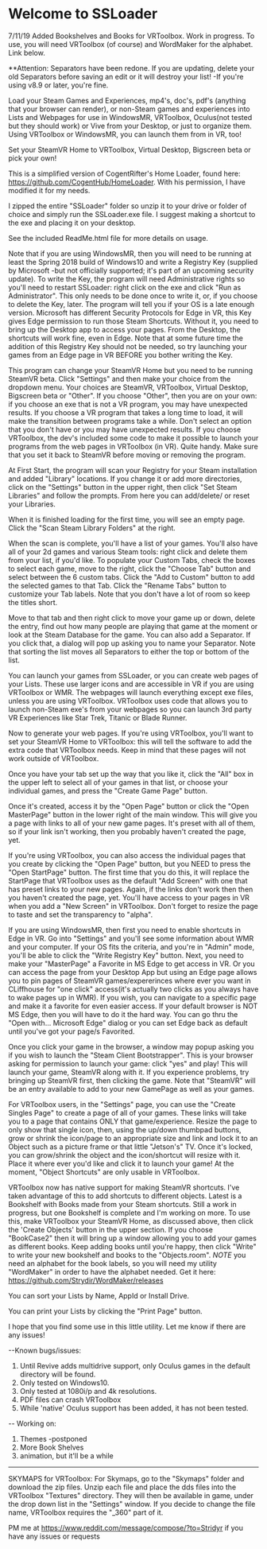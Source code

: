 # Welcome to SSLoader  

7/11/19 Added Bookshelves and Books for VRToolbox.  Work in progress.  To use, you will need VRToolbox (of course) and WordMaker for the alphabet. Link below.

**Attention: Separators have been redone.  If you are updating, delete your old Separators before saving an edit or it will destroy your list!  -If you're using v8.9 or later, you're fine.

Load your Steam Games and Experiences, mp4's, doc's, pdf's (anything that your browser can render), or non-Steam games and experiences into Lists and Webpages for use in WindowsMR, VRToolbox, Oculus(not tested but they should work) or Vive from your Desktop,  or just to organize them.  Using VRToolbox or WindowsMR, you can launch them from in VR, too!

Set your SteamVR Home to VRToolbox, Virtual Desktop, Bigscreen beta or pick your own!





This is a simplified version of CogentRifter's Home Loader, found here:  https://github.com/CogentHub/HomeLoader.   With his permission, I have modified it for my needs.

I zipped the entire "SSLoader" folder so unzip it to your drive or folder of choice and simply run the SSLoader.exe file.  I suggest making a shortcut to the exe and placing it on your desktop.

See the included ReadMe.html file for more details on usage.

Note that if you are using WindowsMR, then you will need to be running at least the Spring 2018 build of Windows10 and write a Registry Key (supplied by Microsoft -but not officially supported; it's part of an upcoming security update).  To write the Key, the program will need Administrative rights so you'll need to restart SSLoader: right click on the exe and click "Run as Administrator".  This only needs to be done once to write it, or, if you choose to delete the Key, later.  The program will tell you if your OS is a late enough version.  Microsoft has different Security Protocols for Edge in VR, this Key gives Edge permission to run those Steam Shortcuts.  Without it, you need to bring up the Desktop app to access your pages.  From the Desktop, the shortcuts will work fine, even in Edge.  Note that at some future time the addition of this Registry Key should not be needed, so try launching your games from an Edge page in VR BEFORE you bother writing the Key.

This program can change your SteamVR Home but you need to be running SteamVR beta.  Click "Settings" and then make your choice from the dropdown menu.  Your choices are SteamVR, VRToolbox, Virtual Desktop, Bigscreen beta or "Other".  If you choose "Other", then you are on your own: if  you choose an exe that is not a VR program, you may have unexpected results.  If you choose a VR program that takes a long time to load, it will make the transition between programs take a while. Don't select an option that you don't have or you may have unexpected results.  If you choose VRToolbox, the dev's included some code to make it possible to launch your programs from the web pages in VRToolbox (in VR). Quite handy.  Make sure that you set it back to SteamVR before moving or removing the program.

At First Start, the program will scan your Registry for your Steam installation and added "Library" locations.  If you change it or add more directories, click on the "Settings" button in the upper right, then click "Set Steam Libraries" and follow the prompts.  From here you can add/delete/ or reset your Libraries.

When it is finished loading for the first time, you will see an empty page.  Click the "Scan Steam Library Folders" at the right.

When the scan is complete, you'll have a list of your games.  You'll also have all of your 2d games and various Steam tools: right click and delete them from your list, if you'd like.  To populate your Custom Tabs, check the boxes to select each game,  move to the right, click the "Choose Tab" button and select between the 6 custom tabs.  Click the "Add to Custom" button to add the selected games to that Tab.  Click the "Rename Tabs" button to customize your Tab labels. Note that you don't have a lot of room so keep the titles short.

Move to that tab and then right click to move your game up or down, delete the entry, find out how many people are playing that game at the moment or look at the Steam Database for the game.  You can also add a Separator.  If you click that, a dialog will pop up asking you to name your Separator.  Note that sorting the list moves all Separators to either the top or bottom of the list.

You can launch your games from SSLoader, or you can create web pages of your Lists. These use larger icons and are accessible in VR if you are using VRToolbox or WMR.  The webpages will launch everything except exe files, unless you are using VRToolbox.  VRToolbox uses code that allows you to launch non-Steam exe's from your webpages so you can launch 3rd party VR Experiences like Star Trek, Titanic or Blade Runner.  

Now to generate your web pages.  If you're using VRToolbox, you'll want to set your SteamVR Home to VRToolbox:  this will tell the software to add the extra code that VRToolbox needs.  Keep in mind that these pages will not work outside of VRToolbox.

Once you have your tab set up the way that you like it, click the "All" box in the upper left to select all of your games in that list, or choose your individual games, and press the "Create Game Page" button.

Once it's created, access it by the "Open Page" button or click the "Open MasterPage" button in the lower right of the main window.  This will give you a page with links to all of your new game pages. It's preset with all of them, so if your link isn't working, then you probably haven't created the page, yet.

If you're using VRToolbox, you can also access the individual pages that you create by clicking the "Open Page" button, but you NEED to press the "Open StartPage" button.  The first time that you do this, it will replace the StartPage that VRToolbox uses as the default "Add Screen" with one that has preset links to your new pages.  Again, if the links don't work then then you haven't created the page, yet.  You'll have access to your pages in VR when you add a "New Screen" in VRToolbox.  Don't forget to resize the page to taste and set the transparency to "alpha".


If you are using WindowsMR, then first you need to enable shortcuts in Edge in VR.  Go into "Settings" and you'll see some information about WMR and your computer.  If your OS fits the criteria, and you're in "Admin" mode, you'll be able to click the "Write Registry Key" button.  Next, you need to make your "MasterPage" a Favorite in MS Edge to get access in VR.  Or you can access the page from your Desktop App but using an Edge page allows you to pin pages of SteamVR games/expererinces where ever you want in CLiffhouse for "one click" access(it's actually two clicks as you always have to wake pages up in WMR).  If you wish, you can navigate to a specific page and make it a favorite for even easier access.  If your default browser is NOT MS Edge, then you will have to do it the hard way.  You can go thru the "Open with... Microsoft Edge" dialog or you can set Edge back as default until you've got your page/s Favorited.


Once you click your game in the browser, a window may popup asking you if  you wish to launch the "Steam Client Bootstrapper".  This is your browser asking for permission to launch your game: click "yes" and play!  This will launch your game, SteamVR along with it.  If you experience problems, try bringing up SteamVR first, then clicking the game.  Note that "SteamVR" will be an entry available to add to your new GamePage as well as your games.

For VRToolbox users, in the "Settings" page, you can use the "Create Singles Page" to create a page of all of your games.  These links will take you to a page that contains ONLY that game/experience.  Resize the page to only show that single icon, then, using the up/down thumbpad buttons, grow or shrink the icon/page to an appropriate size and link and lock it to an Object such as a picture frame or that little "Jetson's" TV.  Once it's locked, you can grow/shrink the object and the icon/shortcut will resize with it.  Place it where ever you'd like and click it to launch your game!  At the moment, "Object Shortcuts" are only usable in VRToolbox.  

VRToolbox now has native support for making SteamVR shortcuts.  I've taken advantage of this to add shortcuts to different objects.  Latest is a Bookshelf with Books made from your Steam shortcuts.  Still a work in progress, but one Bookshelf is complete and I'm working on more.
To use this, make VRToolbox your SteamVR Home, as discussed above, then click the 'Create Objects' button in the upper section. If you choose "BookCase2" then it will bring up a window allowing you to add your games as different books.  Keep adding books until you're happy, then click "Write" to write your new bookshelf and books to the "Objects.room".
*NOTE* you need an alphabet for the book labels, so you will need my utility "WordMaker" in order to have the alphabet needed.  Get it here: https://github.com/Strydir/WordMaker/releases


You can sort your Lists by Name, AppId or Install Drive.  

You can print your Lists by clicking the "Print Page" button.


I hope that you find some use in this little utility.  Let me know if there are any issues!


--Known bugs/issues:
1) Until Revive adds multidrive support, only Oculus games in the default directory will be found.
2) Only tested on Windows10.
3) Only tested at 1080i/p and 4k resolutions.
4) PDF files can crash VRToolbox
5) While 'native' Oculus support has been added, it has not been tested.

-- Working on:
1) Themes -postponed
2) More Book Shelves
3) animation, but it'll be a while




---------------------

SKYMAPS for VRToolbox:
For Skymaps, go to the "Skymaps" folder and download the zip files.  Unzip each file and place the dds files into the VRToolbox "Textures" directory.  They will then be available in game, under the drop down list in the "Settings" window.  If you decide to change the file name, VRToolbox requires the "_360" part of it.


PM me at https://www.reddit.com/message/compose/?to=Stridyr if you have any issues or requests
